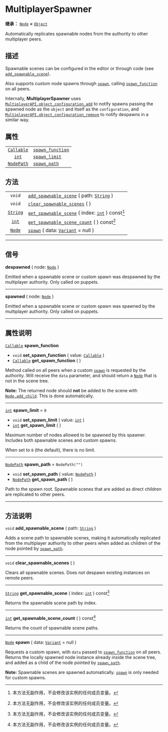 <!-- ⚠ 请勿编辑本文件 ⚠ -->
<!-- 本文档使用脚本从 WeDot 引擎源码仓库生成。 -->
<!-- 生成脚本：https://github.com/WeDot-Engine/WeDot/tree/4.3/doc/tools/make_md.py； -->
<!-- 原文件：https://github.com/WeDot-Engine/WeDot/tree/4.3/modules/multiplayer/doc_classes/MultiplayerSpawner.xml。 -->

<div id="_class_multiplayerspawner"></div>

# MultiplayerSpawner

**继承：** [`Node`](class_node.md) **<** [`Object`](class_object.md)

Automatically replicates spawnable nodes from the authority to other multiplayer peers.

## 描述

Spawnable scenes can be configured in the editor or through code (see [`add_spawnable_scene`](#class_multiplayerspawner_method_add_spawnable_scene)).

Also supports custom node spawns through [`spawn`](#class_multiplayerspawner_method_spawn), calling [`spawn_function`](#class_multiplayerspawner_property_spawn_function) on all peers.

Internally, **MultiplayerSpawner** uses [`MultiplayerAPI.object_configuration_add`](#class_multiplayerapi_method_object_configuration_add) to notify spawns passing the spawned node as the `object` and itself as the `configuration`, and [`MultiplayerAPI.object_configuration_remove`](#class_multiplayerapi_method_object_configuration_remove) to notify despawns in a similar way.

## 属性

|||
|:-:|:--|
| [`Callable`](class_callable.md) | [`spawn_function`](#class_multiplayerspawner_property_spawn_function) |                  |
| [`int`](class_int.md)           | [`spawn_limit`](#class_multiplayerspawner_property_spawn_limit)       | ``0``            |
| [`NodePath`](class_nodepath.md) | [`spawn_path`](#class_multiplayerspawner_property_spawn_path)         | ``NodePath("")`` |

## 方法

|||
|:-:|:--|
| `void`                      | [`add_spawnable_scene`](#class_multiplayerspawner_method_add_spawnable_scene) ( path: [`String`](class_string.md) )          |
| `void`                      | [`clear_spawnable_scenes`](#class_multiplayerspawner_method_clear_spawnable_scenes) ( )                                      |
| [`String`](class_string.md) | [`get_spawnable_scene`](#class_multiplayerspawner_method_get_spawnable_scene) ( index: [`int`](class_int.md) ) const[^const] |
| [`int`](class_int.md)       | [`get_spawnable_scene_count`](#class_multiplayerspawner_method_get_spawnable_scene_count) ( ) const[^const]                  |
| [`Node`](class_node.md)     | [`spawn`](#class_multiplayerspawner_method_spawn) ( data: [`Variant`](class_variant.md) = null )                             |

<!-- rst-class:: classref-section-separator -->

---

## 信号

<div id="_class_class_multiplayerspawner_signal_despawned"></div>

**despawned** ( node: [`Node`](class_node.md) ) <div id="class_multiplayerspawner_signal_despawned"></div>

Emitted when a spawnable scene or custom spawn was despawned by the multiplayer authority. Only called on puppets.

<!-- rst-class:: classref-item-separator -->

---

<div id="_class_class_multiplayerspawner_signal_spawned"></div>

**spawned** ( node: [`Node`](class_node.md) ) <div id="class_multiplayerspawner_signal_spawned"></div>

Emitted when a spawnable scene or custom spawn was spawned by the multiplayer authority. Only called on puppets.

<!-- rst-class:: classref-section-separator -->

---

## 属性说明

<div id="_class_multiplayerspawner_property_spawn_function"></div>

[`Callable`](class_callable.md) **spawn_function** <div id="class_multiplayerspawner_property_spawn_function"></div>

- `void` **set_spawn_function** ( value: [`Callable`](class_callable.md) )
- [`Callable`](class_callable.md) **get_spawn_function** ( )

Method called on all peers when a custom [`spawn`](#class_multiplayerspawner_method_spawn) is requested by the authority. Will receive the `data` parameter, and should return a [`Node`](class_node.md) that is not in the scene tree.

 **Note:** The returned node should **not** be added to the scene with [`Node.add_child`](#class_node_method_add_child). This is done automatically.

<!-- rst-class:: classref-item-separator -->

---

<div id="_class_multiplayerspawner_property_spawn_limit"></div>

[`int`](class_int.md) **spawn_limit** = ``0`` <div id="class_multiplayerspawner_property_spawn_limit"></div>

- `void` **set_spawn_limit** ( value: [`int`](class_int.md) )
- [`int`](class_int.md) **get_spawn_limit** ( )

Maximum number of nodes allowed to be spawned by this spawner. Includes both spawnable scenes and custom spawns.

When set to `0` (the default), there is no limit.

<!-- rst-class:: classref-item-separator -->

---

<div id="_class_multiplayerspawner_property_spawn_path"></div>

[`NodePath`](class_nodepath.md) **spawn_path** = ``NodePath("")`` <div id="class_multiplayerspawner_property_spawn_path"></div>

- `void` **set_spawn_path** ( value: [`NodePath`](class_nodepath.md) )
- [`NodePath`](class_nodepath.md) **get_spawn_path** ( )

Path to the spawn root. Spawnable scenes that are added as direct children are replicated to other peers.

<!-- rst-class:: classref-section-separator -->

---

## 方法说明

<div id="_class_multiplayerspawner_method_add_spawnable_scene"></div>

`void` **add_spawnable_scene** ( path: [`String`](class_string.md) )<div id="class_multiplayerspawner_method_add_spawnable_scene"></div>

Adds a scene path to spawnable scenes, making it automatically replicated from the multiplayer authority to other peers when added as children of the node pointed by [`spawn_path`](#class_multiplayerspawner_property_spawn_path).

<!-- rst-class:: classref-item-separator -->

---

<div id="_class_multiplayerspawner_method_clear_spawnable_scenes"></div>

`void` **clear_spawnable_scenes** ( )<div id="class_multiplayerspawner_method_clear_spawnable_scenes"></div>

Clears all spawnable scenes. Does not despawn existing instances on remote peers.

<!-- rst-class:: classref-item-separator -->

---

<div id="_class_multiplayerspawner_method_get_spawnable_scene"></div>

[`String`](class_string.md) **get_spawnable_scene** ( index: [`int`](class_int.md) ) const[^const]<div id="class_multiplayerspawner_method_get_spawnable_scene"></div>

Returns the spawnable scene path by index.

<!-- rst-class:: classref-item-separator -->

---

<div id="_class_multiplayerspawner_method_get_spawnable_scene_count"></div>

[`int`](class_int.md) **get_spawnable_scene_count** ( ) const[^const]<div id="class_multiplayerspawner_method_get_spawnable_scene_count"></div>

Returns the count of spawnable scene paths.

<!-- rst-class:: classref-item-separator -->

---

<div id="_class_multiplayerspawner_method_spawn"></div>

[`Node`](class_node.md) **spawn** ( data: [`Variant`](class_variant.md) = null )<div id="class_multiplayerspawner_method_spawn"></div>

Requests a custom spawn, with `data` passed to [`spawn_function`](#class_multiplayerspawner_property_spawn_function) on all peers. Returns the locally spawned node instance already inside the scene tree, and added as a child of the node pointed by [`spawn_path`](#class_multiplayerspawner_property_spawn_path).

 **Note:** Spawnable scenes are spawned automatically. [`spawn`](#class_multiplayerspawner_method_spawn) is only needed for custom spawns.

[^virtual]: 本方法通常需要用户覆盖才能生效。
[^const]: 本方法无副作用，不会修改该实例的任何成员变量。
[^vararg]: 本方法除了能接受在此处描述的参数外，还能够继续接受任意数量的参数。
[^constructor]: 本方法用于构造某个类型。
[^static]: 调用本方法无需实例，可直接使用类名进行调用。
[^operator]: 本方法描述的是使用本类型作为左操作数的有效运算符。
[^bitfield]: 这个值是由下列位标志构成位掩码的整数。
[^void]: 无返回值。
